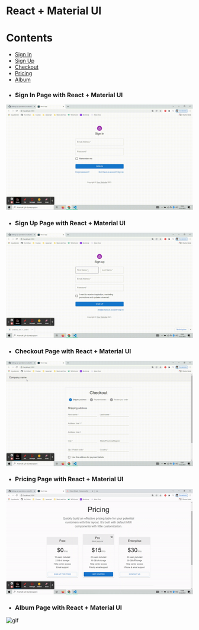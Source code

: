 # React + Material UI 

# Contents
* [Sign In](#sign-in)
* [Sign Up](#sign-up)
* [Checkout](#Checkout)
* [Pricing](#pricing)
* [Album](#album)




- ### Sign In Page with React + Material UI <a name="sign-in"></a>


![gif](images/sign-in.gif)


- ### Sign Up Page with React + Material UI <a name="sign-up"></a>

![gif](images/sign-up.gif)


- ### Checkout Page with React + Material UI <a name="checkout"></a>

![gif](images/checkout.gif)


- ### Pricing Page with React + Material UI <a name="pricing"></a>

![gif](images/pricing.gif)


- ### Album Page with React + Material UI <a name="album"></a>

![gif](images/album.gif)